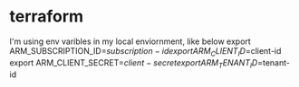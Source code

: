 # terraform

I'm using env varibles in my local enviornment, like below 
export ARM_SUBSCRIPTION_ID=$subscription-id
export ARM_CLIENT_ID=$client-id
export ARM_CLIENT_SECRET=$client-secret
export ARM_TENANT_ID=$tenant-id
